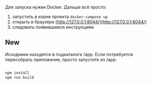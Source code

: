 Для запуска нужен Docker. Дальше всё просто:

1. запустить в корне проекта `docker-compose up`
2. открыть в браузере [http://127.0.0.1:8044/](http://127.0.0.1:8044/)
3. следовать появившимся инструкциям

## New
Исходники находятся в подкаталоге /app.
Если потребуется пересобрать приложение, просто запустите из /app:

``` bash

npm install
npm run build

```
